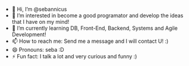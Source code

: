 - 👋 Hi, I’m @sebannicus
- 👀 I’m interested in become a good programator and develop the ideas that I have on my mind!
- 🌱 I’m currently learning DB, Front-End, Backend, Systems and Agile Development!
- 📫 How to reach me: Send me a message and I will contact U! :)  
- 😄 Pronouns: seba :D
- ⚡ Fun fact: I talk a lot and very curious and funny :)
